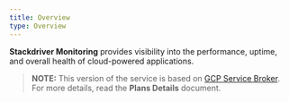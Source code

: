 ```yaml
---
title: Overview
type: Overview
---
```


**Stackdriver Monitoring** provides visibility into the performance, uptime, and overall health of cloud-powered applications.

>**NOTE:** This version of the service is based on [GCP Service Broker](https://github.com/GoogleCloudPlatform/gcp-service-broker/).
For more details, read the **Plans Details** document.
